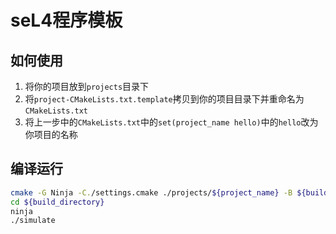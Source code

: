 # seL4程序模板

## 如何使用

1. 将你的项目放到`projects`目录下
2. 将`project-CMakeLists.txt.template`拷贝到你的项目目录下并重命名为`CMakeLists.txt`
3. 将上一步中的`CMakeLists.txt`中的`set(project_name hello)`中的`hello`改为你项目的名称

## 编译运行

```sh
cmake -G Ninja -C./settings.cmake ./projects/${project_name} -B ${build_directory}
cd ${build_directory}
ninja
./simulate
```

